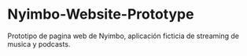 # Nyimbo-Website-Prototype
Prototipo de pagina web de Nyimbo, aplicación ficticia de streaming de musica y podcasts.
